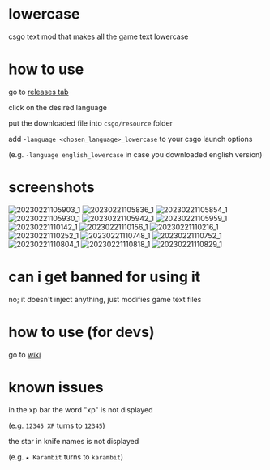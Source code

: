 # lowercase

csgo text mod that makes all the game text lowercase

# how to use

go to [releases tab](https://github.com/qo/lowercase/releases/tag/release)

click on the desired language

put the downloaded file into `csgo/resource` folder

add `-language <chosen_language>_lowercase` to your csgo launch options

(e.g. `-language english_lowercase` in case you downloaded english version)
 
# screenshots

![20230221105903_1](https://user-images.githubusercontent.com/72982727/220286175-faa7bbca-edb1-454b-b816-e84da5e26ab4.jpg)
![20230221105836_1](https://user-images.githubusercontent.com/72982727/220286317-d70a09d0-2171-42e2-9de8-74d7ffbe0dba.jpg)
![20230221105854_1](https://user-images.githubusercontent.com/72982727/220286332-10faa47a-3d1a-478f-bef2-d1308681bb90.jpg)
![20230221105930_1](https://user-images.githubusercontent.com/72982727/220286354-87c55558-bdc2-4619-bb32-f704ff1f4c16.jpg)
![20230221105942_1](https://user-images.githubusercontent.com/72982727/220286377-c173d420-2d5d-433b-adf5-3f63520be8fa.jpg)
![20230221105959_1](https://user-images.githubusercontent.com/72982727/220286401-4691f746-a34a-4b34-8839-009f78e3311a.jpg)
![20230221110142_1](https://user-images.githubusercontent.com/72982727/220286442-32b78f02-3f38-4e7e-8195-680c6a834b71.jpg)
![20230221110156_1](https://user-images.githubusercontent.com/72982727/220286459-e54644bc-3a92-4125-8747-791f48aff87f.jpg)
![20230221110216_1](https://user-images.githubusercontent.com/72982727/220286520-f2894676-b726-4e6b-bd04-cce7511353e3.jpg)
![20230221110252_1](https://user-images.githubusercontent.com/72982727/220286552-27680572-1cfb-49c0-a840-cdcda29119c3.jpg)
![20230221110748_1](https://user-images.githubusercontent.com/72982727/220286603-16ca635d-918e-4e3d-a9c1-01376cd5e488.jpg)
![20230221110752_1](https://user-images.githubusercontent.com/72982727/220286619-8e7395cb-7fd4-4f6e-a71f-51cbeb367a1e.jpg)
![20230221110804_1](https://user-images.githubusercontent.com/72982727/220286635-c566a366-3979-4d4c-92a8-1d4ed02c232a.jpg)
![20230221110818_1](https://user-images.githubusercontent.com/72982727/220286644-fec0c07c-cb77-44e7-9de8-a75f04af3090.jpg)
![20230221110829_1](https://user-images.githubusercontent.com/72982727/220286665-90f68509-842f-4535-879b-9307ed562c4d.jpg)

# can i get banned for using it

no; it doesn't inject anything, just modifies game text files

# how to use (for devs)

go to [wiki](https://github.com/qo/lowercase/wiki/)

# known issues 

in the xp bar the word "xp" is not displayed

(e.g. `12345 XP` turns to `12345`)

the star in knife names is not displayed

(e.g. `★ Karambit` turns to `karambit`)

